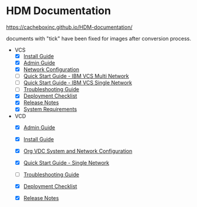 # HDM Documentation

https://cacheboxinc.github.io/HDM-documentation/

documents with "tick" have been fixed for images after conversion process. 

* VCS
  * [x] [Install Guide](docs/vcs/Install%20Guide/Install%20Guide)
  * [x] [Admin Guide](docs/vcs/Admin%20Guide/Admin%20Guide)
  * [x] [Network Configuration](docs/vcs/Network%20Configuration%20Planning/Network%20Configuration)
  * [ ] [Quick Start Guide - IBM VCS Multi Network ](docs/vcs/Quick%20Start%20Guide%20-%20IBM%20VCS%20-%20Multi%20Network%20/Quick%20Start%20Guide%20-%20IBM%20VCS%20-%20Multi%20Network%20)
  * [ ] [Quick Start Guide - IBM VCS Single Network](docs/vcs/Quick%20Start%20Guide%20-%20IBM%20VCS%20-%20Single%20Network%20-%20Standard-Standalone/Quick%20Start%20Guide%20-%20IBM%20VCS%20-%20%20Single%20Network)
  * [ ] [Troubleshooting Guide](docs/vcs/Troubleshooting%20Guide/Troubleshooting%20Guide)
  * [x] [Deployment Checklist](docs/vcs/Deployment%20Checklist)
  * [x] [Release Notes](docs/vcs/Release%20Notes)
  * [x] [System Requirements](docs/vcs/System%20Requirements)
* VCD
  * [x] [Admin Guide](docs/vcd/Admin%20Guide/Admin%20Guide)
  * [x] [Install Guide](docs/vcd/install%20guide/Install%20Guide)
  * [x] [Org VDC System and Network Configuration](docs/vcd/Org%20VDC%20System%20and%20Network%20Configuration/Org%20VDC%20System%20and%20Network%20Configuration)
  * [x] [Quick Start Guide - Single Network](docs/vcd/QSG/Quick%20Start%20Guide-Single%20Network)
  * [ ] [Troubleshooting Guide](docs/vcd/Trouble%20Shooting%20Guide/Trouble%20Shooting%20Guide)
  * [x] [Deployment Checklist](docs/vcd/Deployment%20Checklist)
  * [x] [Release Notes](docs/vcd/Release%20Notes)
  
  

